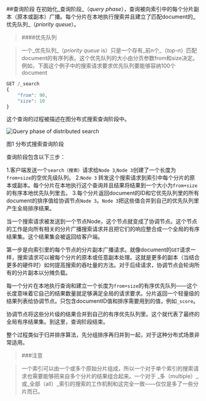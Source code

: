 ##查询阶段
在初始化_查询阶段_（_query phase_），查询被向索引中的每个分片副本（原本或副本）广播。每个分片在本地执行搜索并且建立了匹配document的_优先队列_（_priority queue_）。
> ####优先队列

> 一个_优先队列_（_priority queue_ is）只是一个存有_前n个_（_top-n_）匹配document的有序列表。这个优先队列的大小由分页参数from和size决定。例如，下面这个例子中的搜索请求要求优先队列要能够容纳100个document

``` JavaScript
GET /_search
{
    "from": 90,
    "size": 10
}
```

这个查询的过程被描述在图分布式搜索查询阶段中。

![Query phase of distributed search](../images/elas_0901.png)

图1 分布式搜索查询阶段

查询阶段包含以下三步：

1.客户端发送一个`search（搜索）`请求给`Node 3`,`Node 3`创建了一个长度为`from+size`的空优先级队列。
2.`Node 3` 转发这个搜索请求到索引中每个分片的原本或副本。每个分片在本地执行这个查询并且结果将结果到一个大小为`from+size`的有序本地优先队列里去。
3.每个分片返回document的ID和它优先队列里的所有document的排序值给协调节点`Node 3`。`Node 3`把这些值合并到自己的优先队列里产生全局排序结果。

当一个搜索请求被发送到一个节点Node，这个节点就变成了协调节点。这个节点的工作是向所有相关的分片广播搜索请求并且把它们的响应整合成一个全局的有序结果集。这个结果集会被返回给客户端。

第一步是向索引里的每个节点的分片副本广播请求。就像document的`GET`请求一样，搜索请求可以被每个分片的原本或任意副本处理。这就是更多的副本（当结合更多的硬件时）如何提高搜索的吞吐量的方法。对于后续请求，协调节点会轮询所有的分片副本以分摊负载。

每一个分片在本地执行查询和建立一个长度为`from+size`的有序优先队列——这个长度意味着它自己的结果数量就足够满足全局的请求要求。分片返回一个轻量级的结果列表给协调节点。只包含documentID值和排序需要用到的值，例如`_score`。

协调节点将这些分片级的结果合并到自己的有序优先队列里。这个就代表了最终的全局有序结果集。到这里，查询阶段结束。

整个过程类似于归并排序算法，先分组排序再归并到一起，对于这种分布式场景非常适用。
> ###注意

> 一个索引可以由一个或多个原始分片组成，所以一个对于单个索引的搜索请求也需要能够把来自多个分片的结果组合起来。一个对于
_多（multiple）_或_全部（all）_索引的搜索的工作机制和这完全一致——仅仅是多了一些分片而已。


<!--
=== Query Phase

During the initial _query phase_,  the((("distributed search execution", "query phase")))((("query phase of distributed search"))) query is broadcast to a shard copy (a
primary or replica shard) of every shard in the index. Each shard executes
the search locally and ((("priority queue")))builds a _priority queue_ of matching documents.

.Priority Queue
****

A _priority queue_ is just a sorted list that holds the _top-n_ matching
documents. The size of the priority queue depends on the pagination
parameters `from` and `size`.  For example, the following search request
would require a priority queue big enough to hold 100 documents:

[source,js]
--------------------------------------------------
GET /_search
{
    "from": 90,
    "size": 10
}
--------------------------------------------------
****

The query phase process is depicted in <<img-distrib-search>>.

[[img-distrib-search]]
.Query phase of distributed search
image::images/elas_0901.png["Query phase of distributed search"]

The query phase consists of the following three steps:

1. The client sends a `search` request to `Node 3`, which creates an empty
   priority queue of size `from + size`.

2. `Node 3` forwards the search request to a primary or replica copy of every
   shard in the index. Each shard executes the query locally and adds the
   results into a local sorted priority queue of size `from + size`.

3. Each shard returns the doc IDs and sort values of all the docs in its
   priority queue to the coordinating node, `Node 3`, which merges these
   values into its own priority queue to produce a globally sorted list of
   results.

When a search request is sent to a node, that node becomes the coordinating
node.((("nodes", "coordinating node for search requests"))) It is the job of this node to broadcast the search request to all
involved shards, and to gather their responses into a globally sorted result
set that it can return to the client.

The first step is to broadcast the request to a shard copy of every node in
the index. Just like <<distrib-read,document `GET` requests>>, search requests
can be handled by a primary shard or by any of its replicas.((("shards", "handling search requests"))) This is how more
replicas (when combined with more hardware) can increase search throughput.
A coordinating node will round-robin through all shard copies on subsequent
requests in order to spread the load.

Each shard executes the query locally and builds a sorted priority queue of
length `from + size`&#x2014;in other words, enough results to satisfy the global
search request all by itself. It returns a lightweight list of results to the
coordinating node, which contains just the doc IDs and any values required for
sorting, such as the `_score`.

The coordinating node merges these shard-level results into its own sorted
priority queue, which represents the globally sorted result set. Here the query
phase ends.

[NOTE]
====
An index can consist of one or more primary shards,((("indices", "multi-index search"))) so a search request
against a single index needs to be able to combine the results from multiple
shards. A search against _multiple_ or _all_ indices works in exactly the same
way--there are just more shards involved.
====
-->
